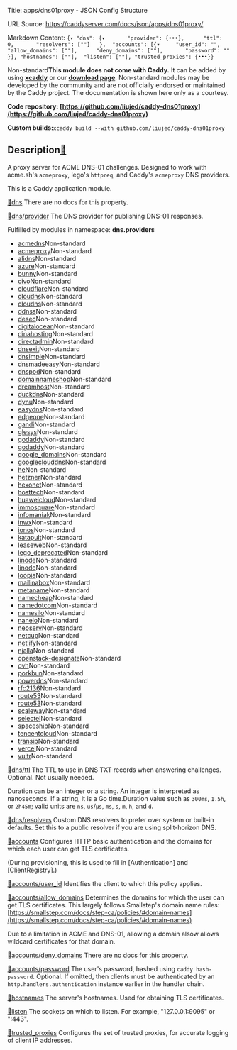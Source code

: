 Title: apps/dns01proxy - JSON Config Structure

URL Source: https://caddyserver.com/docs/json/apps/dns01proxy/

Markdown Content:
`{▾	"dns": {▾		"provider": {•••},		"ttl": 0,		"resolvers": [""]	},	"accounts": [{▾		"user_id": "",		"allow_domains": [""],		"deny_domains": [""],		"password": ""	}],	"hostnames": [""],	"listen": [""],	"trusted_proxies": {•••}}`

Non-standard**This module does not come with Caddy.** It can be added by using **[xcaddy](https://caddyserver.com/docs/build#xcaddy)** or our **[download page](https://caddyserver.com/download)**. Non-standard modules may be developed by the community and are not officially endorsed or maintained by the Caddy project. The documentation is shown here only as a courtesy.

**Code repository: [https://github.com/liujed/caddy-dns01proxy](https://github.com/liujed/caddy-dns01proxy)**

**Custom builds:**`xcaddy build --with github.com/liujed/caddy-dns01proxy`

Description[🔗](https://caddyserver.com/docs/json/apps/dns01proxy/#docs "Direct link")
--------------------------------------------------------------------------------------

A proxy server for ACME DNS-01 challenges. Designed to work with acme.sh's `acmeproxy`, lego's `httpreq`, and Caddy's `acmeproxy` DNS providers.

This is a Caddy application module.

[🔗](https://caddyserver.com/docs/json/apps/dns01proxy/#dns)[dns](https://caddyserver.com/docs/json/apps/dns01proxy/dns/)
There are no docs for this property.

[🔗](https://caddyserver.com/docs/json/apps/dns01proxy/#dns/provider)[dns/provider](https://caddyserver.com/docs/json/apps/dns01proxy/dns/provider/)
The DNS provider for publishing DNS-01 responses.

Fulfilled by modules in namespace: **dns.providers**

*   [acmedns](https://caddyserver.com/docs/json/apps/dns01proxy/dns/provider/acmedns/)Non-standard
*   [acmeproxy](https://caddyserver.com/docs/json/apps/dns01proxy/dns/provider/acmeproxy/)Non-standard
*   [alidns](https://caddyserver.com/docs/json/apps/dns01proxy/dns/provider/alidns/)Non-standard
*   [azure](https://caddyserver.com/docs/json/apps/dns01proxy/dns/provider/azure/)Non-standard
*   [bunny](https://caddyserver.com/docs/json/apps/dns01proxy/dns/provider/bunny/)Non-standard
*   [civo](https://caddyserver.com/docs/json/apps/dns01proxy/dns/provider/civo/)Non-standard
*   [cloudflare](https://caddyserver.com/docs/json/apps/dns01proxy/dns/provider/cloudflare/)Non-standard
*   [cloudns](https://caddyserver.com/docs/json/apps/dns01proxy/dns/provider/cloudns/)Non-standard
*   [cloudns](https://caddyserver.com/docs/json/apps/dns01proxy/dns/provider/cloudns/)Non-standard
*   [ddnss](https://caddyserver.com/docs/json/apps/dns01proxy/dns/provider/ddnss/)Non-standard
*   [desec](https://caddyserver.com/docs/json/apps/dns01proxy/dns/provider/desec/)Non-standard
*   [digitalocean](https://caddyserver.com/docs/json/apps/dns01proxy/dns/provider/digitalocean/)Non-standard
*   [dinahosting](https://caddyserver.com/docs/json/apps/dns01proxy/dns/provider/dinahosting/)Non-standard
*   [directadmin](https://caddyserver.com/docs/json/apps/dns01proxy/dns/provider/directadmin/)Non-standard
*   [dnsexit](https://caddyserver.com/docs/json/apps/dns01proxy/dns/provider/dnsexit/)Non-standard
*   [dnsimple](https://caddyserver.com/docs/json/apps/dns01proxy/dns/provider/dnsimple/)Non-standard
*   [dnsmadeeasy](https://caddyserver.com/docs/json/apps/dns01proxy/dns/provider/dnsmadeeasy/)Non-standard
*   [dnspod](https://caddyserver.com/docs/json/apps/dns01proxy/dns/provider/dnspod/)Non-standard
*   [domainnameshop](https://caddyserver.com/docs/json/apps/dns01proxy/dns/provider/domainnameshop/)Non-standard
*   [dreamhost](https://caddyserver.com/docs/json/apps/dns01proxy/dns/provider/dreamhost/)Non-standard
*   [duckdns](https://caddyserver.com/docs/json/apps/dns01proxy/dns/provider/duckdns/)Non-standard
*   [dynu](https://caddyserver.com/docs/json/apps/dns01proxy/dns/provider/dynu/)Non-standard
*   [easydns](https://caddyserver.com/docs/json/apps/dns01proxy/dns/provider/easydns/)Non-standard
*   [edgeone](https://caddyserver.com/docs/json/apps/dns01proxy/dns/provider/edgeone/)Non-standard
*   [gandi](https://caddyserver.com/docs/json/apps/dns01proxy/dns/provider/gandi/)Non-standard
*   [glesys](https://caddyserver.com/docs/json/apps/dns01proxy/dns/provider/glesys/)Non-standard
*   [godaddy](https://caddyserver.com/docs/json/apps/dns01proxy/dns/provider/godaddy/)Non-standard
*   [godaddy](https://caddyserver.com/docs/json/apps/dns01proxy/dns/provider/godaddy/)Non-standard
*   [google_domains](https://caddyserver.com/docs/json/apps/dns01proxy/dns/provider/google_domains/)Non-standard
*   [googleclouddns](https://caddyserver.com/docs/json/apps/dns01proxy/dns/provider/googleclouddns/)Non-standard
*   [he](https://caddyserver.com/docs/json/apps/dns01proxy/dns/provider/he/)Non-standard
*   [hetzner](https://caddyserver.com/docs/json/apps/dns01proxy/dns/provider/hetzner/)Non-standard
*   [hexonet](https://caddyserver.com/docs/json/apps/dns01proxy/dns/provider/hexonet/)Non-standard
*   [hosttech](https://caddyserver.com/docs/json/apps/dns01proxy/dns/provider/hosttech/)Non-standard
*   [huaweicloud](https://caddyserver.com/docs/json/apps/dns01proxy/dns/provider/huaweicloud/)Non-standard
*   [immosquare](https://caddyserver.com/docs/json/apps/dns01proxy/dns/provider/immosquare/)Non-standard
*   [infomaniak](https://caddyserver.com/docs/json/apps/dns01proxy/dns/provider/infomaniak/)Non-standard
*   [inwx](https://caddyserver.com/docs/json/apps/dns01proxy/dns/provider/inwx/)Non-standard
*   [ionos](https://caddyserver.com/docs/json/apps/dns01proxy/dns/provider/ionos/)Non-standard
*   [katapult](https://caddyserver.com/docs/json/apps/dns01proxy/dns/provider/katapult/)Non-standard
*   [leaseweb](https://caddyserver.com/docs/json/apps/dns01proxy/dns/provider/leaseweb/)Non-standard
*   [lego_deprecated](https://caddyserver.com/docs/json/apps/dns01proxy/dns/provider/lego_deprecated/)Non-standard
*   [linode](https://caddyserver.com/docs/json/apps/dns01proxy/dns/provider/linode/)Non-standard
*   [linode](https://caddyserver.com/docs/json/apps/dns01proxy/dns/provider/linode/)Non-standard
*   [loopia](https://caddyserver.com/docs/json/apps/dns01proxy/dns/provider/loopia/)Non-standard
*   [mailinabox](https://caddyserver.com/docs/json/apps/dns01proxy/dns/provider/mailinabox/)Non-standard
*   [metaname](https://caddyserver.com/docs/json/apps/dns01proxy/dns/provider/metaname/)Non-standard
*   [namecheap](https://caddyserver.com/docs/json/apps/dns01proxy/dns/provider/namecheap/)Non-standard
*   [namedotcom](https://caddyserver.com/docs/json/apps/dns01proxy/dns/provider/namedotcom/)Non-standard
*   [namesilo](https://caddyserver.com/docs/json/apps/dns01proxy/dns/provider/namesilo/)Non-standard
*   [nanelo](https://caddyserver.com/docs/json/apps/dns01proxy/dns/provider/nanelo/)Non-standard
*   [neoserv](https://caddyserver.com/docs/json/apps/dns01proxy/dns/provider/neoserv/)Non-standard
*   [netcup](https://caddyserver.com/docs/json/apps/dns01proxy/dns/provider/netcup/)Non-standard
*   [netlify](https://caddyserver.com/docs/json/apps/dns01proxy/dns/provider/netlify/)Non-standard
*   [njalla](https://caddyserver.com/docs/json/apps/dns01proxy/dns/provider/njalla/)Non-standard
*   [openstack-designate](https://caddyserver.com/docs/json/apps/dns01proxy/dns/provider/openstack-designate/)Non-standard
*   [ovh](https://caddyserver.com/docs/json/apps/dns01proxy/dns/provider/ovh/)Non-standard
*   [porkbun](https://caddyserver.com/docs/json/apps/dns01proxy/dns/provider/porkbun/)Non-standard
*   [powerdns](https://caddyserver.com/docs/json/apps/dns01proxy/dns/provider/powerdns/)Non-standard
*   [rfc2136](https://caddyserver.com/docs/json/apps/dns01proxy/dns/provider/rfc2136/)Non-standard
*   [route53](https://caddyserver.com/docs/json/apps/dns01proxy/dns/provider/route53/)Non-standard
*   [route53](https://caddyserver.com/docs/json/apps/dns01proxy/dns/provider/route53/)Non-standard
*   [scaleway](https://caddyserver.com/docs/json/apps/dns01proxy/dns/provider/scaleway/)Non-standard
*   [selectel](https://caddyserver.com/docs/json/apps/dns01proxy/dns/provider/selectel/)Non-standard
*   [spaceship](https://caddyserver.com/docs/json/apps/dns01proxy/dns/provider/spaceship/)Non-standard
*   [tencentcloud](https://caddyserver.com/docs/json/apps/dns01proxy/dns/provider/tencentcloud/)Non-standard
*   [transip](https://caddyserver.com/docs/json/apps/dns01proxy/dns/provider/transip/)Non-standard
*   [vercel](https://caddyserver.com/docs/json/apps/dns01proxy/dns/provider/vercel/)Non-standard
*   [vultr](https://caddyserver.com/docs/json/apps/dns01proxy/dns/provider/vultr/)Non-standard

[🔗](https://caddyserver.com/docs/json/apps/dns01proxy/#dns/ttl)[dns/ttl](https://caddyserver.com/docs/json/apps/dns01proxy/dns/ttl/)
The TTL to use in DNS TXT records when answering challenges. Optional. Not usually needed.

Duration can be an integer or a string. An integer is interpreted as nanoseconds. If a string, it is a Go time.Duration value such as `300ms`, `1.5h`, or `2h45m`; valid units are `ns`, `us`/`µs`, `ms`, `s`, `m`, `h`, and `d`.

[🔗](https://caddyserver.com/docs/json/apps/dns01proxy/#dns/resolvers)[dns/resolvers](https://caddyserver.com/docs/json/apps/dns01proxy/dns/resolvers/)
Custom DNS resolvers to prefer over system or built-in defaults. Set this to a public resolver if you are using split-horizon DNS.

[🔗](https://caddyserver.com/docs/json/apps/dns01proxy/#accounts)[accounts](https://caddyserver.com/docs/json/apps/dns01proxy/accounts/)
Configures HTTP basic authentication and the domains for which each user can get TLS certificates.

(During provisioning, this is used to fill in [Authentication] and [ClientRegistry].)

[🔗](https://caddyserver.com/docs/json/apps/dns01proxy/#accounts/user_id)[accounts/user_id](https://caddyserver.com/docs/json/apps/dns01proxy/accounts/user_id/)
Identifies the client to which this policy applies.

[🔗](https://caddyserver.com/docs/json/apps/dns01proxy/#accounts/allow_domains)[accounts/allow_domains](https://caddyserver.com/docs/json/apps/dns01proxy/accounts/allow_domains/)
Determines the domains for which the user can get TLS certificates. This largely follows Smallstep's domain name rules: [https://smallstep.com/docs/step-ca/policies/#domain-names](https://smallstep.com/docs/step-ca/policies/#domain-names)

Due to a limitation in ACME and DNS-01, allowing a domain alsow allows wildcard certificates for that domain.

[🔗](https://caddyserver.com/docs/json/apps/dns01proxy/#accounts/deny_domains)[accounts/deny_domains](https://caddyserver.com/docs/json/apps/dns01proxy/accounts/deny_domains/)
There are no docs for this property.

[🔗](https://caddyserver.com/docs/json/apps/dns01proxy/#accounts/password)[accounts/password](https://caddyserver.com/docs/json/apps/dns01proxy/accounts/password/)
The user's password, hashed using `caddy hash-password`. Optional. If omitted, then clients must be authenticated by an `http.handlers.authentication` instance earlier in the handler chain.

[🔗](https://caddyserver.com/docs/json/apps/dns01proxy/#hostnames)[hostnames](https://caddyserver.com/docs/json/apps/dns01proxy/hostnames/)
The server's hostnames. Used for obtaining TLS certificates.

[🔗](https://caddyserver.com/docs/json/apps/dns01proxy/#listen)[listen](https://caddyserver.com/docs/json/apps/dns01proxy/listen/)
The sockets on which to listen. For example, "127.0.0.1:9095" or ":443".

[🔗](https://caddyserver.com/docs/json/apps/dns01proxy/#trusted_proxies)[trusted_proxies](https://caddyserver.com/docs/json/apps/dns01proxy/trusted_proxies/)
Configures the set of trusted proxies, for accurate logging of client IP addresses.
